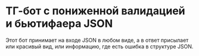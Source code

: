 # ТГ-бот с пониженной валидацией и бьютифаера JSON
Этот бот принимает на входе JSON в любом виде, а в ответ присылает или красивый вид, или информацию, где есть ошибка в структуре JSON.
